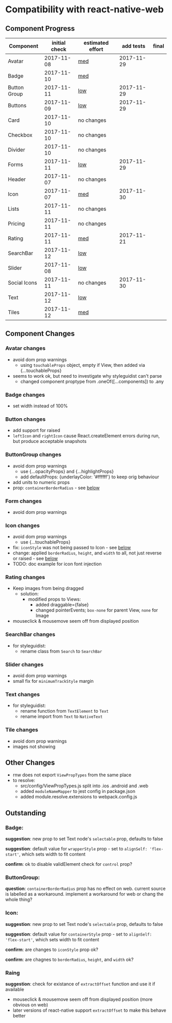 # Compatibility with react-native-web

## Component Progress

| Component    | initial check | estimated effort            | add tests  | final |
| ------------ | ------------- | --------------------------- | ---------- | ----- |
| Avatar       | 2017-11-08    | [med](#avatar-changes)      | 2017-11-29 |
| Badge        | 2017-11-10    | [med](#badge-changes)       |
| Button Group | 2017-11-11    | [low](#buttongroup-changes) | 2017-11-29 |
| Buttons      | 2017-11-09    | [low](#button-changes)      | 2017-11-29 |
| Card         | 2017-11-10    | no changes                  |
| Checkbox     | 2017-11-10    | no changes                  |
| Divider      | 2017-11-10    | no changes                  |
| Forms        | 2017-11-11    | [low](#form-changes)        | 2017-11-29 |
| Header       | 2017-11-07    | no changes                  |
| Icon         | 2017-11-07    | [med](#icon-changes)        | 2017-11-30 |
| Lists        | 2017-11-11    | no changes                  |
| Pricing      | 2017-11-11    | no changes                  |
| Rating       | 2017-11-11    | [med](#rating-changes)      | 2017-11-21 |
| SearchBar    | 2017-11-12    | [low](#search-changes)      |
| Slider       | 2017-11-08    | [low](#slider-changes)      |
| Social Icons | 2017-11-11    | no changes                  | 2017-11-30 |
| Text         | 2017-11-12    | [low](#text-changes)        |
| Tiles        | 2017-11-12    | [med](#tile-changes)        |

## Component Changes

### Avatar changes
- avoid dom prop warnings
  - using `touchableProps` object, empty if View, then added via {...touchableProps}
- seems to work ok, but need to investigate why styleguidist can't parse
  - changed component proptype from .oneOf([...components]) to .any

### Badge changes
- set width instead of 100%

### Button changes
- add support for raised
- `leftIcon` and `rightIcon` cause React.createElement errors during run, but produce acceptable snapshots

### ButtonGroup changes
- avoid dom prop warnings
  - use {...opacityProps} and {...highlightProps}
  - add defaultProps: {underlayColor: '#ffffff'} to keep orig behaviour
- add units to numeric props
- prop: `containerBorderRadius` - see [below](#outstanding)

### Form changes
- avoid dom prop warnings

### Icon changes
- avoid dom prop warnings
  - use {...touchableProps}
- fix: `iconStyle` was not being passed to Icon - see [below](#outstanding)
- change: applied `borderRadius`, `height`, and `width` to all, not just reverse or raised - see [below](#outstanding)
- TODO: doc example for icon font injection

### Rating changes
- Keep images from being dragged
  - solution:
    - modified props to Views:
      - added draggable={false}
      - changed pointerEvents; `box-none` for parent View, `none` for Image
- mouseclick & mousemove seem off from displayed position

### SearchBar changes
- for styleguidist:
  - rename class from `Search` to `SearchBar`

### Slider changes
- avoid dom prop warnings
- small fix for `minimumTrackStyle` margin

### Text changes
- for styleguidist:
  - rename function from `TextElement` to `Text`
  - rename import from `Text` to `NativeText`

### Tile changes
- avoid dom prop warnings
- images not showing

## Other Changes
- rnw does not export `ViewPropTypes` from the same place
- to resolve:
  - src/config/ViewPropTypes.js split into .ios .android and .web
  - added `moduleNameMapper` to jest config in package.json
  - added module.resolve.extensions to webpack.config.js


## Outstanding

### Badge:
**suggestion**:  new prop to set Text node's `selectable` prop, defaults to false

**suggestion**:  default value for `wrapperStyle` prop - set  to `alignSelf: 'flex-start'`, which sets width to fit content

**confirm**:  ok to disable validElement check for `control` prop?

### ButtonGroup:
**question**:  `containerBorderRadius` prop has no effect on web.  current source is labelled as a workaround.  implement a workaround for web or chang the whole thing?

### Icon:
**suggestion**:  new prop to set Text node's `selectable` prop, defaults to false

**suggestion**: default value for `containerStyle` prop - set  to `alignSelf: 'flex-start'`, which sets width to fit content

**confirm**:  are changes to `iconStyle` prop ok?

**confirm**:  are chagnes to `borderRadius`, `height`, and `width` ok?

### Raing
**suggestion**: check for existance of `extractOffset` function and use it if available
  - mouseclick & mousemove seem off from displayed position (more obvious on web)
  - later versions of react-native support `extractOffset` to make this behave better
